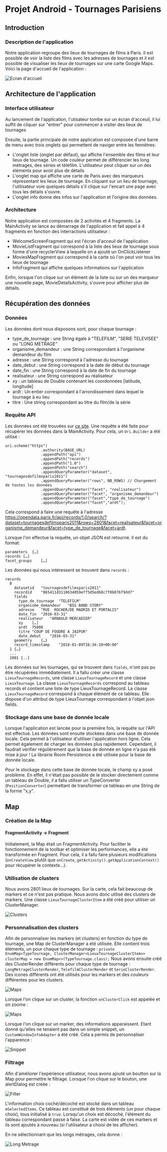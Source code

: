 # Projet Android - Tournages Parisiens

## Introduction
### Description de l'application
Notre application regroupe des lieux de tournages de films à Paris. Il est possible de voir la liste des films avec les adresses de tournages et il est possible de visualiser les lieux de tournages sur une carte Google Maps.
Voici la page d'accueil de l'application :

![Ecran d'accueil](screenshot/accueil.png?raw=true "Application")

## Architecture de l'application
### Interface utilisateur
Au lancement de l'application, l'utisateur tombe sur un écran d'acceuil, il lui suffit de cliquer sur "entrer" pour commencer à visiter des lieux de tournages

Ensuite, la partie principale de notre application est composée d'une barre de menu avec trois onglets qui permettent de naviger entre les fennêtres:
 * L'onglet liste (onglet par défaut), qui affiche l'ensemble des films et leur lieux de tournage. Un code couleur permet de différencier les long métrages, des séries et téléfilm. L'utilisateur peut cliquer sur un des éléments pour avoir plus de détails
 * L'onglet map qui affiche une carte de Paris avec des marqueurs répresentant les lieux de tournage. En cliquant sur un lieu de tournage, l'utilisateur voie quelques détails s'il clique sur l'encart une page avec tous les détails s'ouvre.
 * L'onglet info donne des infos sur l'application et l'origine des données.

### Architecture
Notre application est composées de 2 activités et 4 fragments.
La MainActivity se lance au démarrage de l'application et fait appel à 4 fragments en fonction des interractions utilisateur :
 * WelcomeScreenFragment qui est l'écran d'acceuil de l'application
 * MovieListFragment qui correspond à la liste des lieux de tournage sous forme d'une recyclerView à laquelle on a ajouté un OnClickListener
 * MoviesMapFragment qui correspond à la carte où l'on peut voir tous les lieux de tournage
 * InfoFragment qui affiche quelques informations sur l'application

Enfin, lorsque l'on clique sur un élément de la liste ou sur un des marqueur une nouvelle page, MovieDetailsActivity, s'ouvre pour afficher plus de détails.


## Récupération des données
### Données
Les données dont nous disposons sont, pour chaque tournage :
* type_de_tournage :	une String égale à "TELEFILM", "SERIE TELEVISEE" ou "LONG METRAGE"
* organisme_demandeur :	une String correspondant à l'organisme demandeur du film
* adresse	: une String correspond à l'adresse du tournage
* date_debut : une String correspond à la date de début du tournage
* date_fin : une String correspond à la date de fin du tournage
* realisateur	: une String correspond au réalisateur
* xy : un tableau de Double contenant les coordonnées [latitude, longitude]
* ardt : Un entier correspondant à l'arrondissement dans lequel le tournage à eu lieu
* titre	: Une string correspondant au titre du film/de la série

### Requête API
Les données ont été trouvées sur [ce site](https://opendata.paris.fr/explore/dataset/tournagesdefilmsparis2011/api/).
Une requête a été faite pour récupérer les données dans la MainActivity. Pour cela, un ```Uri.Builder``` a été utilisé : 
```
uri.scheme("https")
                .authority(BASE_URL)
                .appendPath("api")
                .appendPath("records")
                .appendPath("1.0")
                .appendPath("search")
                .appendQueryParameter("dataset", "tournagesdefilmsparis2011")
                .appendQueryParameter("rows", NB_ROWS) // Chargement de toutes les données
                .appendQueryParameter("facet", "realisateur")
                .appendQueryParameter("facet", "organisme_demandeur")
                .appendQueryParameter("facet","type_de_tournage")
                .appendQueryParameter("facet","ardt");
```
Cela correspond à faire une requête à l'adresse https://opendata.paris.fr/api/records/1.0/search/?dataset=tournagesdefilmsparis2011&rows=2801&facet=realisateur&facet=organisme_demandeur&facet=type_de_tournage&facet=ardt.

Lorsque l'on effectue la requête, un objet JSON est retourné. Il est du format:
```
parameters	{…}
records	[…]
facet_groups	[…]
```

Les données qui nous intéressent se trouvent dans ```records``` :
```
records
  0	
    datasetid	"tournagesdefilmsparis2011"
    recordid	"865411d3110634059eff5d5edb8c7f0b076f9dd7"
    fields	
      type_de_tournage	"TELEFILM"
      organisme_demandeur	"BIG BAND STORY"
      adresse	"RUE  ROCHER/DE MADRID ET PORTALIS"
      date_fin	"2016-03-31"
      realisateur	"ARNAULD MERCADIER"
      xy	[…]
      ardt	75008
      titre	"COUP DE FOUDRE A JAIPUR"
      date_debut	"2016-03-31"
    geometry	{…}
    record_timestamp	"2018-01-09T16:34:10+00:00"
  1	{…}
  ...
  2801 {..}
 ```
 Les données sur les tournages, qui se trouvent dans ```fields```, n'ont pas pu être récupérées immédiatement. Il a fallu créer une classe ```LieuxTournageRecords```, une classe ```LieuxTournageRecord``` et une classe ```LieuxTournage```.
 La classe ```LieuxTournageRecords``` correspond au tableau records et contient une liste de type LieuxTournageRecord. La classe ```LieuxTournageRecord``` correspond à chaque élément de ce tableau. Elle dispose d'un attribut de type LieuxTournage correspondant à l'objet json fields. 
 

### Stockage dans une base de donnée locale
Lorsque l'application est lancée pour la première fois, la requête sur l'API est effectué. Les données sont ensuite stockées dans une base de donnée locale. Cela permet à l'utilisateur d'utiliser l'application hors ligne. Cela permet également de charger les données plus rapidement. Cependant, il faudrait vérifier régulièrement que la base de donnée en ligne n'a pas été mise à jour !
La librairie Room Persistence a été utilisée pour la base de donnée locale.

Pour le stockage dans cette base de donnée locale, le champ xy a posé problème. En effet, il n'était pas possible de le stocker directement comme un tableau de Double, il a fallu utiliser un TypeConverter (```PositionConverter```) permettant de transformer ce tableau en une String de la forme "x,y".

## Map
### Création de la Map
#### FragmentActivity -> Fragment
Initialement, la Map était un FragmentActivity. Pour faciliter le fonctionnement de la toolbar et optimiser les performances, elle a été transformée en Fragment. Pour cela, il a fallu faire plusieurs modifications (```onCreateView``` plutôt que ```onCreate```, ```getActivity().getApplicationContext()``` pour récupérer le contexte...).

### Utilisation de clusters
Nous avons 2801 lieux de tournages. Sur la carte, cela fait beaucoup de markers et ce n'est pas pratique. Nous avons donc utilisé des clusters de markers. Une classe ```LieuxTournageClusterItem``` a été créé pour utiliser un ClusterManager.

![Clusters](screenshot/clusters.png?raw=true "Clusters")

### Personnalisation des clusters
Afin de personnaliser les markers (et clusters) en fonction du type de tournage, une Map de ClusterManager a été utilisée. Elle contient trois éléments, un pour chaque type de tournage :
```private EnumMap<TypeTournage, ClusterManager<LieuxTournageClusterItem>> clusterMap = new EnumMap<>(TypeTournage.class);```
Nous avons ensuite créé des ClusterRender différents pour chaque type de tournage : ```LongMetrageClusterRender```, ```TelefilmClusterRender``` et ```SerieClusterRender```. 
Des icones différents ont été utilisés pour les markers et des couleurs différentes pour les clusters.

![Maps](screenshot/maps.png?raw=true "Maps")

Lorsque l'on clique sur un cluster, la fonction ```onClusterClick``` est appelée et on zoome :

![Maps](screenshot/maps_zoom.png?raw=true "Maps")

Lorsque l'on clique sur un marker, des informations apparaissent. Etant donné qu'elles ne tenaient pas dans un simple snippet, un ```CustomWindowInfoAdapter``` a été créé. Cela a permis de personnaliser l'apparence :

![Snippet](screenshot/snippet.png?raw=true "Snippet")

### Filtrage
Afin d'améliorer l'expérience utilisateur, nous avons ajouté un boutton sur la Map pour permettre le filtrage. Lorsque l'on clique sur le bouton, une alertDialog est créée :

![Filter](screenshot/filter.png?raw=true "Filter")

L'information choix coché/décoché est stocké dans un tableau ```mSelectedItems```. Ce tableau est constitué de trois éléments (un pour chaque choix), tous initialisé à ```true```. Lorsqu'un choix est décoché, l'élément du tableau correspondant passe à false. La carte est vidée de ces markers et ils sont ajoutés à nouveau (si l'utilisateur a choisi de les afficher).

En ne sélectionnant que les longs métrages, cela donne :

![Long Metrage](screenshot/maps_long_metrage.png?raw=true "Long Metrage")


